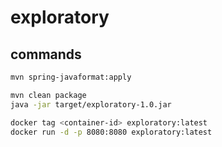 # exploratory

## commands

```bash
mvn spring-javaformat:apply

mvn clean package
java -jar target/exploratory-1.0.jar

docker tag <container-id> exploratory:latest
docker run -d -p 8080:8080 exploratory:latest
```